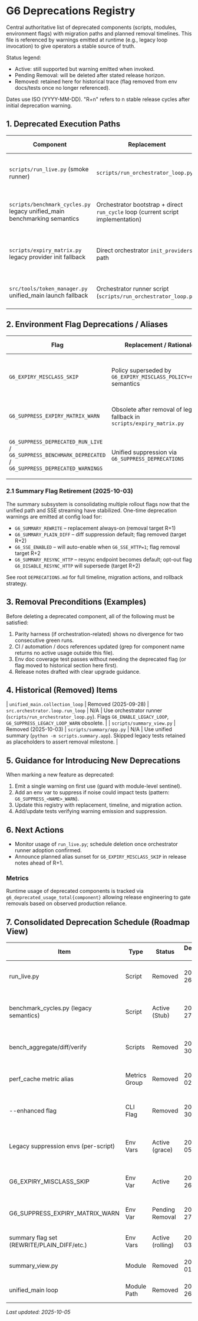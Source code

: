 # G6 Deprecations Registry

Central authoritative list of deprecated components (scripts, modules, environment flags) with migration paths and planned removal timelines. This file is referenced by warnings emitted at runtime (e.g., legacy loop invocation) to give operators a stable source of truth.

Status legend:
- Active: still supported but warning emitted when invoked.
- Pending Removal: will be deleted after stated release horizon.
- Removed: retained here for historical trace (flag removed from env docs/tests once no longer referenced).

Dates use ISO (YYYY-MM-DD). "R+n" refers to n stable release cycles after initial deprecation warning.

## 1. Deprecated Execution Paths
| Component | Replacement | Deprecated Since | Planned Removal | Migration Action | Notes |
|-----------|-------------|------------------|-----------------|------------------|-------|
| `scripts/run_live.py` (smoke runner) | `scripts/run_orchestrator_loop.py` | 2025-09-26 | R+2 (post legacy loop removal) | Update automation / docs to new runner. | Suppress warning: `G6_SUPPRESS_DEPRECATED_RUN_LIVE=1` |
| `scripts/benchmark_cycles.py` legacy unified_main benchmarking semantics | Orchestrator bootstrap + direct `run_cycle` loop (current script implementation) | 2025-09-27 | R+1 | No action if already using current script. Remove any internal wrappers invoking unified_main. | Emits one-time info log; suppress with `G6_SUPPRESS_BENCHMARK_DEPRECATED=1`. |
| `scripts/expiry_matrix.py` legacy provider init fallback | Direct orchestrator `init_providers` path | 2025-09-27 | Removed (2025-09-27) | Ensure environment sets `G6_USE_MOCK_PROVIDER=1` for offline runs; no legacy fallback available. | Historical only; suppression flag `G6_SUPPRESS_EXPIRY_MATRIX_WARN` scheduled for deletion next release. |
| `src/tools/token_manager.py` unified_main launch fallback | Orchestrator runner script (`scripts/run_orchestrator_loop.py`) | 2025-09-27 | R+1 | Invoke orchestrator runner directly; eliminate reliance on unified_main presence. | Fallback path logs deprecation warning; will be excised after one stable release. |

## 2. Environment Flag Deprecations / Aliases
| Flag | Replacement / Rationale | Deprecated Since | Planned Removal | Migration | Notes |
|------|-------------------------|------------------|-----------------|-----------|-------|
| `G6_EXPIRY_MISCLASS_SKIP` | Policy superseded by `G6_EXPIRY_MISCLASS_POLICY=reject` semantics | 2025-09-26 | R+1 | Set `G6_EXPIRY_MISCLASS_POLICY=reject` (or `rewrite`/`quarantine`) | Currently mapped internally; new features target policy flag only. |
| `G6_SUPPRESS_EXPIRY_MATRIX_WARN` | Obsolete after removal of legacy fallback in `scripts/expiry_matrix.py` | 2025-09-27 | Next release | Remove usage; flag will be dropped from env docs once deleted. | Present only to satisfy env var coverage until deletion. |
| `G6_SUPPRESS_DEPRECATED_RUN_LIVE` / `G6_SUPPRESS_BENCHMARK_DEPRECATED` / `G6_SUPPRESS_DEPRECATED_WARNINGS` | Unified suppression via `G6_SUPPRESS_DEPRECATIONS` | 2025-10-05 | R+1 (remove legacy aliases) | Set `G6_SUPPRESS_DEPRECATIONS=1` to silence all non-critical deprecation banners | Automatically mapped at import; emits one-time consolidation warning. |

### 2.1 Summary Flag Retirement (2025-10-03)
The summary subsystem is consolidating multiple rollout flags now that the unified path and SSE streaming have stabilized.
One-time deprecation warnings are emitted at config load for:
* `G6_SUMMARY_REWRITE` – replacement always-on (removal target R+1)
* `G6_SUMMARY_PLAIN_DIFF` – diff suppression default; flag removed (target R+2)
* `G6_SSE_ENABLED` – will auto-enable when `G6_SSE_HTTP=1`; flag removal target R+2
* `G6_SUMMARY_RESYNC_HTTP` – resync endpoint becomes default; opt-out flag `G6_DISABLE_RESYNC_HTTP` will supersede (target R+2)

See root `DEPRECATIONS.md` for full timeline, migration actions, and rollback strategy.

## 3. Removal Preconditions (Examples)
Before deleting a deprecated component, all of the following must be satisfied:
1. Parity harness (if orchestration-related) shows no divergence for two consecutive green runs.
2. CI / automation / docs references updated (grep for component name returns no active usage outside this file).
3. Env doc coverage test passes without needing the deprecated flag (or flag moved to historical section here first).
4. Release notes drafted with clear upgrade guidance.

## 4. Historical (Removed) Items
| `unified_main.collection_loop` | Removed (2025-09-28) | `src.orchestrator.loop.run_loop` | N/A | Use orchestrator runner (`scripts/run_orchestrator_loop.py`). Flags `G6_ENABLE_LEGACY_LOOP`, `G6_SUPPRESS_LEGACY_LOOP_WARN` obsolete. |
| `scripts/summary_view.py` | Removed (2025-10-03) | `scripts/summary/app.py` | N/A | Use unified summary (`python -m scripts.summary.app`). Skipped legacy tests retained as placeholders to assert removal milestone. |

## 5. Guidance for Introducing New Deprecations
When marking a new feature as deprecated:
1. Emit a single warning on first use (guard with module-level sentinel).
2. Add an env var to suppress if noise could impact tests (pattern: `G6_SUPPRESS_<NAME>_WARN`).
3. Update this registry with replacement, timeline, and migration action.
4. Add/update tests verifying warning emission and suppression.

## 6. Next Actions
- Monitor usage of `run_live.py`; schedule deletion once orchestrator runner adoption confirmed.
- Announce planned alias sunset for `G6_EXPIRY_MISCLASS_SKIP` in release notes ahead of R+1.

### Metrics
Runtime usage of deprecated components is tracked via `g6_deprecated_usage_total{component}` allowing release engineering to gate removals based on observed production reliance.

## 7. Consolidated Deprecation Schedule (Roadmap View)

| Item | Type | Status | Deprecated Since | Planned Removal | Replacement / Outcome | Notes |
|------|------|--------|------------------|-----------------|-----------------------|-------|
| run_live.py | Script | Removed | 2025-09-26 | 2025-10-01 (executed) | run_orchestrator_loop.py | Fully deleted; row retained historical. |
| benchmark_cycles.py (legacy semantics) | Script | Active (Stub) | 2025-09-27 | 2025-10-31 | bench_tools.py subcommands | Emits banner; suppress via unified suppression. |
| bench_aggregate/diff/verify | Scripts | Removed | 2025-09-30 | 2025-10-05 (executed) | bench_tools.py | Hard deleted; inventory synced. |
| perf_cache metric alias | Metrics Group | Removed | 2025-10-02 | 2025-10-05 (executed) | cache group | Guard warns if legacy name used in env filters. |
| --enhanced flag | CLI Flag | Removed | 2025-09-30 | 2025-10-05 (executed) | (none needed) | Docs scrubbed; tests updated. |
| Legacy suppression envs (per-script) | Env Vars | Active (grace) | 2025-10-05 | R+1 | G6_SUPPRESS_DEPRECATIONS | Auto-mapped at import; warning once. |
| G6_EXPIRY_MISCLASS_SKIP | Env Var | Active | 2025-09-26 | R+1 | G6_EXPIRY_MISCLASS_POLICY | Policy flag covers replacement behaviors. |
| G6_SUPPRESS_EXPIRY_MATRIX_WARN | Env Var | Pending Removal | 2025-09-27 | Next release | (none) | Obsolete after fallback deletion. |
| summary flag set (REWRITE/PLAIN_DIFF/etc.) | Env Vars | Active (rolling) | 2025-10-03 | Staggered (R+1..R+2) | defaults / inverse flags | See section 2.1 for per-flag notes. |
| summary_view.py | Module | Removed | 2025-10-01 | 2025-10-03 (executed) | scripts.summary.app | Shim period ended; tests green. |
| unified_main loop | Module Path | Removed | 2025-09-26 | 2025-09-28 (executed) | orchestrator loop | Parity harness validated. |

_Last updated: 2025-10-05_